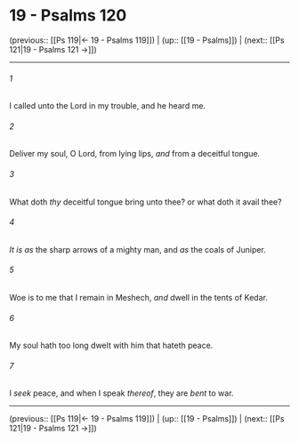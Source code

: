 # 19 - Psalms 120

(previous:: [[Ps 119|← 19 - Psalms 119]]) | (up:: [[19 - Psalms]]) | (next:: [[Ps 121|19 - Psalms 121 →]])

***


###### 1 
I called unto the Lord in my trouble, and he heard me. 

###### 2 
Deliver my soul, O Lord, from lying lips, _and_ from a deceitful tongue. 

###### 3 
What doth _thy_ deceitful tongue bring unto thee? or what doth it avail thee? 

###### 4 
_It is as_ the sharp arrows of a mighty man, and _as_ the coals of Juniper. 

###### 5 
Woe is to me that I remain in Meshech, _and_ dwell in the tents of Kedar. 

###### 6 
My soul hath too long dwelt with him that hateth peace. 

###### 7 
I _seek_ peace, and when I speak _thereof_, they are _bent_ to war.

***

(previous:: [[Ps 119|← 19 - Psalms 119]]) | (up:: [[19 - Psalms]]) | (next:: [[Ps 121|19 - Psalms 121 →]])
